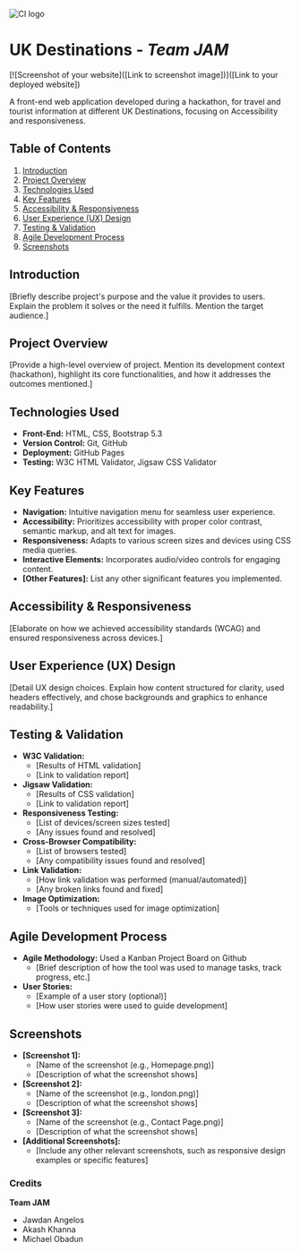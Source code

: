 ![CI logo](https://codeinstitute.s3.amazonaws.com/fullstack/ci_logo_small.png)

# UK Destinations - *Team JAM*

[![Screenshot of your website]([Link to screenshot image])]([Link to your deployed website])

A front-end web application developed during a hackathon, for travel and tourist information at different UK Destinations, focusing on Accessibility and responsiveness.

## Table of Contents

1. [Introduction](#introduction)
2. [Project Overview](#project-overview)
3. [Technologies Used](#technologies-used)
4. [Key Features](#key-features)
5. [Accessibility & Responsiveness](#accessibility--responsiveness)
6. [User Experience (UX) Design](#user-experience-ux-design)
7. [Testing & Validation](#testing--validation)
8. [Agile Development Process](#agile-development-process)
9. [Screenshots](#screenshots)

## Introduction

[Briefly describe project's purpose and the value it provides to users. Explain the problem it solves or the need it fulfills. Mention the target audience.]

## Project Overview

[Provide a high-level overview of project. Mention its development context (hackathon), highlight its core functionalities, and how it addresses the outcomes mentioned.]

## Technologies Used

* **Front-End:** HTML, CSS, Bootstrap 5.3
* **Version Control:** Git, GitHub
* **Deployment:** GitHub Pages
* **Testing:** W3C HTML Validator, Jigsaw CSS Validator

## Key Features

* **Navigation:** Intuitive navigation menu for seamless user experience.
* **Accessibility:** Prioritizes accessibility with proper color contrast, semantic markup, and alt text for images.
* **Responsiveness:**  Adapts to various screen sizes and devices using CSS media queries.
* **Interactive Elements:** Incorporates audio/video controls for engaging content.
* **[Other Features]:** List any other significant features you implemented.

## Accessibility & Responsiveness

[Elaborate on how we achieved accessibility standards (WCAG) and ensured responsiveness across devices.]

## User Experience (UX) Design

[Detail UX design choices. Explain how content structured for clarity, used headers effectively, and chose backgrounds and graphics to enhance readability.]

## Testing & Validation

* **W3C Validation:**  
    * [Results of HTML validation]
    * [Link to validation report]
* **Jigsaw Validation:** 
    * [Results of CSS validation]
    * [Link to validation report]
* **Responsiveness Testing:**  
    * [List of devices/screen sizes tested]
    * [Any issues found and resolved]
* **Cross-Browser Compatibility:** 
    * [List of browsers tested]
    * [Any compatibility issues found and resolved]
* **Link Validation:** 
    * [How link validation was performed (manual/automated)]
    * [Any broken links found and fixed]
* **Image Optimization:** 
    * [Tools or techniques used for image optimization]

## Agile Development Process

* **Agile Methodology:**  Used a Kanban Project Board on Github
    * [Brief description of how the tool was used to manage tasks, track progress, etc.]
* **User Stories:** 
    * [Example of a user story (optional)]
    * [How user stories were used to guide development]

## Screenshots

* **[Screenshot 1]:** 
    * [Name of the screenshot (e.g., Homepage.png)]
    * [Description of what the screenshot shows]
* **[Screenshot 2]:**
    * [Name of the screenshot (e.g., london.png)]
    * [Description of what the screenshot shows]
* **[Screenshot 3]:**
    * [Name of the screenshot (e.g., Contact Page.png)]
    * [Description of what the screenshot shows]
* **[Additional Screenshots]:**
    * [Include any other relevant screenshots, such as responsive design examples or specific features]

### Credits

**Team JAM**
- Jawdan Angelos
- Akash Khanna
- Michael Obadun

